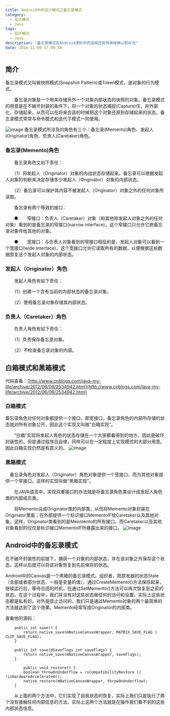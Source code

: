 ```yaml
---
title: Android中的设计模式之备忘录模式
category:
  - 设计模式
  - Java
tags:
  - 设计模式
  - Java
description: "备忘录模式在Android源码中的运用还有待继续确认和补充"
date: 2016-11-09 17:09:58
---
```

## 简介
备忘录模式又叫做快照模式(Snapshot Pattern)或Token模式，是对象的行为模式。

　　备忘录对象是一个用来存储另外一个对象内部状态的快照的对象。备忘录模式的用意是在不破坏封装的条件下，将一个对象的状态捕捉(Capture)住，并外部化，存储起来，从而可以在将来合适的时候把这个对象还原到存储起来的状态。备忘录模式常常与命令模式和迭代子模式一同使用。

![image](/assets/img/memento_pattern/memento.png)
备忘录模式所涉及的角色有三个：备忘录(Memento)角色、发起人(Originator)角色、负责人(Caretaker)角色。

### 备忘录(Memento)角色

　　备忘录角色又如下责任：

　　（1）将发起人（Originator）对象的内战状态存储起来。备忘录可以根据发起人对象的判断来决定存储多少发起人（Originator）对象的内部状态。

　　（2）备忘录可以保护其内容不被发起人（Originator）对象之外的任何对象所读取。

　　备忘录有两个等效的接口：

　　●　　窄接口：负责人（Caretaker）对象（和其他除发起人对象之外的任何对象）看到的是备忘录的窄接口(narrow interface)，这个窄接口只允许它把备忘录对象传给其他的对象。

　　●　　宽接口：与负责人对象看到的窄接口相反的是，发起人对象可以看到一个宽接口(wide interface)，这个宽接口允许它读取所有的数据，以便根据这些数据恢复这个发起人对象的内部状态。

### 发起人（Originator）角色

　　发起人角色有如下责任：

　　（1）创建一个含有当前的内部状态的备忘录对象。

　　（2）使用备忘录对象存储其内部状态。

### 负责人（Caretaker）角色

　　负责人角色有如下责任：

　　（1）负责保存备忘录对象。

　　（2）不检查备忘录对象的内容。

## 白箱模式和黑箱模式
代码查看：[http://www.cnblogs.com/java-my-life/archive/2012/06/06/2534942.html](http://www.cnblogs.com/java-my-life/archive/2012/06/06/2534942.html)
### 白箱模式
备忘录角色对任何对象都提供一个接口，即宽接口，备忘录角色的内部所存储的状态就对所有对象公开。因此这个实现又叫做“白箱实现”。

　　“白箱”实现将发起人角色的状态存储在一个大家都看得到的地方，因此是破坏封装性的。但是通过程序员自律，同样可以在一定程度上实现模式的大部分用意。因此白箱实现仍然是有意义的。
![image](/assets/img/memento_pattern/white.png)

### 黑箱模式
　备忘录角色对发起人（Originator）角色对象提供一个宽接口，而为其他对象提供一个窄接口。这样的实现叫做“黑箱实现”。

　　在JAVA语言中，实现双重接口的办法就是将备忘录角色类设计成发起人角色类的内部成员类。

　　将Memento设成Originator类的内部类，从而将Memento对象封装在Originator里面；在外部提供一个标识接口MementoIF给Caretaker以及其他对象。这样，Originator类看到的是Menmento的所有接口，而Caretaker以及其他对象看到的仅仅是标识接口MementoIF所暴露出来的接口。
![image](/assets/img/memento_pattern/black.png)

## Android中的备忘录模式
在不破坏封装性的前提下，捕获一个对象的内部状态，并在该对象之外保存这个状态，这样以后就可以将该对象恢复到先前保存的状态。

Android中的Canvas是一个黑箱的备忘录模式。组织者，把原发器的状态State（全部或者部分状态，一般是变量的值），通过CreateMemento()方法保存起来，继续运行后，等待合适的时机，在通过SetMemento()方法可以再次恢复到之前的状态。在这个过程中，我们并没有对这些状态做任何的访问和设置，实际上这些状态都是私有的，对外是禁止访问的，我们只是通过Memento对象的两个最简单的方法就达到了这个效果。Memento经常写成Originator的内部类。

查看他的源码：
```
    public int save() {
        return native_save(mNativeCanvasWrapper, MATRIX_SAVE_FLAG | CLIP_SAVE_FLAG);
    }
    
    public int save(@Saveflags int saveFlags) {
        return native_save(mNativeCanvasWrapper, saveFlags);
    }
    
        public void restore() {
        boolean throwOnUnderflow = !sCompatibilityRestore || !isHardwareAccelerated();
        native_restore(mNativeCanvasWrapper, throwOnUnderflow);
    }
```
　　从上面的两个方法中，它们实现了自我状态的恢复，实际上我们只是执行了两个没有接触任何内部信息的方法，实际上这两个方法就是在操作我们看不到的这些内部状态信息。